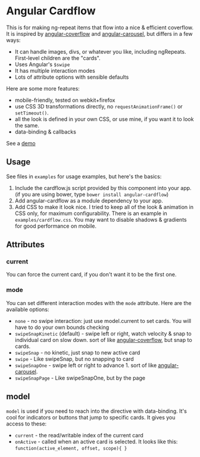 # Angular Cardflow

This is for making ng-repeat items that flow into a nice & efficient coverflow.  It is inspired by [angular-coverflow](https://github.com/southdesign/angular-coverflow) and [angular-carousel](https://github.com/revolunet/angular-carousel), but differs in a few ways:

*  It can handle images, divs, or whatever you like, including ngRepeats. First-level children are the "cards".
*  Uses Angular's `$swipe`
*  It has multiple interaction modes
*  Lots of attribute options with sensible defaults

Here are some more features:

*  mobile-friendly, tested on webkit+firefox
*  use CSS 3D transformations directly, no `requestAnimationFrame()` or `setTimeout()`.
*  all the look is defined in your own CSS, or use mine, if you want it to look the same.
*  data-binding & callbacks

See a [demo](http://konsumer.github.io/angular-cardflow/)

## Usage

See files in `examples` for usage examples, but here's the basics:

1. Include the cardflow.js script provided by this component into your app. (if you are using bower, type `bower install angular-cardflow`)
2. Add angular-cardflow as a module dependency to your app.
3. Add CSS to make it look nice. I tried to keep all of the look & animation in CSS only, for maximum configurability. There is an example in `examples/cardflow.css`. You may want to disable shadows & gradients for good performance on mobile.

## Attributes

### current

You can force the current card, if you don't want it to be the first one.

### mode

You can set different interaction modes with the `mode` attribute. Here are the available options:
* `none` - no swipe interaction: just use model.current to set cards. You will have to do your own bounds checking
* `swipeSnapKinetic` (default) - swipe left or right, watch velocity & snap to individual card on slow down. sort of like [angular-coverflow](https://github.com/southdesign/angular-coverflow), but snap to cards.
* `swipeSnap` - no kinetic, just snap to new active card
* `swipe` - Like swipeSnap, but no snapping to card
* `swipeSnapOne` - swipe left or right to advance 1. sort of like [angular-carousel](https://github.com/revolunet/angular-carousel).
* `swipeSnapPage` - Like swipeSnapOne, but by the page

## model

`model` is used if you need to reach into the directive with data-binding. It's cool for indicators or buttons that jump to specific cards. It gives you access to these:

*  `current` - the read/writable index of the current card
*  `onActive`  - called when an active card is selected. It looks like this: `function(active_element, offset, scope){ }`

